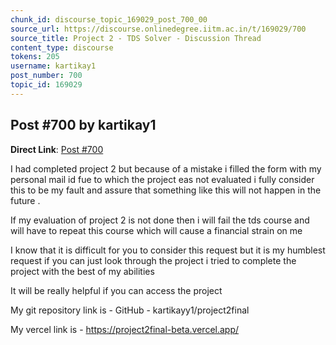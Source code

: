 ```yaml
---
chunk_id: discourse_topic_169029_post_700_00
source_url: https://discourse.onlinedegree.iitm.ac.in/t/169029/700
source_title: Project 2 - TDS Solver - Discussion Thread
content_type: discourse
tokens: 205
username: kartikay1
post_number: 700
topic_id: 169029
---
```


## Post #700 by kartikay1

**Direct Link**: [Post #700](https://discourse.onlinedegree.iitm.ac.in/t/169029/700)

I had completed project 2 but because of a mistake i filled the form with my personal mail id fue to which the project eas not evaluated i fully consider this to be my fault and assure that something like this will not happen in the future .

If my evaluation of project 2 is not done then i will fail the tds course and will have to repeat this course which will cause a financial strain on me

I know that it is difficult for you to consider this request but it is my humblest request if you can just look through the project i tried to complete the project with the best of my abilities

It will be really helpful if you can access the project

My git repository link is - GitHub - kartikayy1/project2final

My vercel link is - https://project2final-beta.vercel.app/
